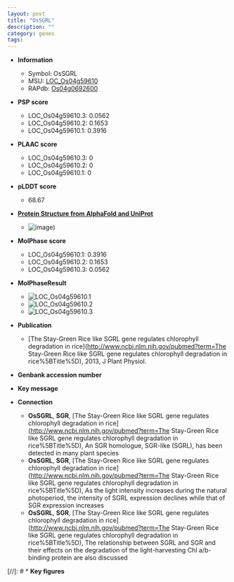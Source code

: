 ```yaml
---
layout: post
title: "OsSGRL"
description: ""
category: genes
tags: 
---
```


* **Information**  
    + Symbol: OsSGRL  
    + MSU: [LOC_Os04g59610](http://rice.plantbiology.msu.edu/cgi-bin/ORF_infopage.cgi?orf=LOC_Os04g59610)  
    + RAPdb: [Os04g0692600](http://rapdb.dna.affrc.go.jp/viewer/gbrowse_details/irgsp1?name=Os04g0692600)  

* **PSP score**  
    + LOC_Os04g59610.3: 0.0562 
    + LOC_Os04g59610.2: 0.1653 
    + LOC_Os04g59610.1: 0.3916 

* **PLAAC score**  
    + LOC_Os04g59610.3: 0 
    + LOC_Os04g59610.2: 0 
    + LOC_Os04g59610.1: 0 

* **pLDDT score**
    + 68.67

* **[Protein Structure from AlphaFold and UniProt](https://www.uniprot.org/uniprotkb/Q0J8Q3/entry#structure)**
    + ![image](https://ricepsp.github.io/images/Q0/AF-Q0J8Q3-F1.png))

* **MolPhase score**
    + LOC_Os04g59610.1: 0.3916
    + LOC_Os04g59610.2: 0.1653
    + LOC_Os04g59610.3: 0.0562

* **MolPhaseResult**
    + ![LOC_Os04g59610.1](https://ricepsp.github.io/pictures/LOC_Os04g/LOC_Os04g59610.1.png)
    + ![LOC_Os04g59610.2](https://ricepsp.github.io/pictures/LOC_Os04g/LOC_Os04g59610.2.png)
    + ![LOC_Os04g59610.3](https://ricepsp.github.io/pictures/LOC_Os04g/LOC_Os04g59610.3.png)

* **Publication**  
    + [The Stay-Green Rice like SGRL gene regulates chlorophyll degradation in rice](http://www.ncbi.nlm.nih.gov/pubmed?term=The Stay-Green Rice like SGRL gene regulates chlorophyll degradation in rice%5BTitle%5D), 2013, J Plant Physiol.

* **Genbank accession number**  

* **Key message**  

* **Connection**  
    + __OsSGRL__, __SGR__, [The Stay-Green Rice like SGRL gene regulates chlorophyll degradation in rice](http://www.ncbi.nlm.nih.gov/pubmed?term=The Stay-Green Rice like SGRL gene regulates chlorophyll degradation in rice%5BTitle%5D), An SGR homologue, SGR-like (SGRL), has been detected in many plant species
    + __OsSGRL__, __SGR__, [The Stay-Green Rice like SGRL gene regulates chlorophyll degradation in rice](http://www.ncbi.nlm.nih.gov/pubmed?term=The Stay-Green Rice like SGRL gene regulates chlorophyll degradation in rice%5BTitle%5D), As the light intensity increases during the natural photoperiod, the intensity of SGRL expression declines while that of SGR expression increases
    + __OsSGRL__, __SGR__, [The Stay-Green Rice like SGRL gene regulates chlorophyll degradation in rice](http://www.ncbi.nlm.nih.gov/pubmed?term=The Stay-Green Rice like SGRL gene regulates chlorophyll degradation in rice%5BTitle%5D), The relationship between SGRL and SGR and their effects on the degradation of the light-harvesting Chl a/b-binding protein are also discussed

[//]: # * **Key figures**  


